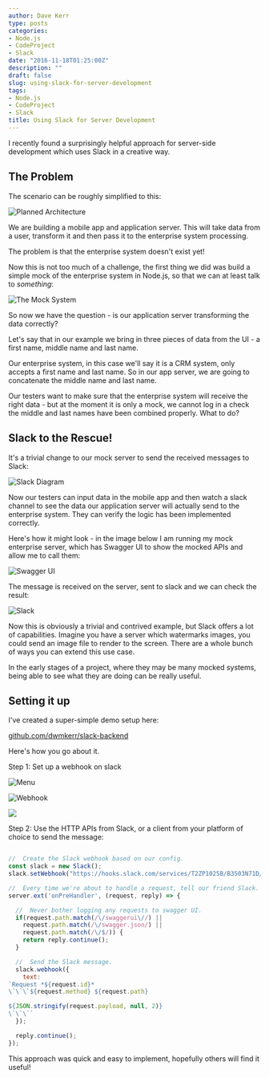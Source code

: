 ```yaml
---
author: Dave Kerr
type: posts
categories:
- Node.js
- CodeProject
- Slack
date: "2016-11-18T01:25:00Z"
description: ""
draft: false
slug: using-slack-for-server-development
tags:
- Node.js
- CodeProject
- Slack
title: Using Slack for Server Development
---
```



I recently found a surprisingly helpful approach for server-side development which uses Slack in a creative way.

## The Problem

The scenario can be roughly simplified to this:

![Planned Architecture](images/0-problem.png)

We are building a mobile app and application server. This will take data from a user, transform it and then pass it to the enterprise system processing.

The problem is that the enterprise system doesn't exist yet!

Now this is not too much of a challenge, the first thing we did was build a simple mock of the enterprise system in Node.js, so that we can at least talk to *something*:

![The Mock System](images/0-problem-2.png)

So now we have the question - is our application server transforming the data correctly?

Let's say that in our example we bring in three pieces of data from the UI - a first name, middle name and last name.

Our enterprise system, in this case we'll say it is a CRM system, only accepts a first name and last name. So in our app server, we are going to concatenate the middle name and last name.

Our testers want to make sure that the enterprise system will receive the right data - but at the moment it is only a mock, we cannot log in a check the middle and last names have been combined properly. What to do?

## Slack to the Rescue!

It's a trivial change to our mock server to send the received messages to Slack:

![Slack Diagram](images/1-slack.png)

Now our testers can input data in the mobile app and then watch a slack channel to see the data our application server will actually send to the enterprise system. They can verify the logic has been implemented correctly.

Here's how it might look - in the image below I am running my mock enterprise server, which has Swagger UI to show the mocked APIs and allow me to call them:

![Swagger UI](images/4-swagger.png)

The message is received on the server, sent to slack and we can check the result:

![Slack](images/5-slack.png)

Now this is obviously a trivial and contrived example, but Slack offers a lot of capabilities. Imagine you have a server which watermarks images, you could send an image file to render to the screen. There are a whole bunch of ways you can extend this use case.

In the early stages of a project, where they may be many mocked systems, being able to see what they are doing can be really useful.

## Setting it up

I've created a super-simple demo setup here:

[github.com/dwmkerr/slack-backend](https://github.com/dwmkerr/slack-backend)

Here's how you go about it.

Step 1: Set up a webhook on slack

![Menu](images/1-menu.png)

![Webhook](images/1-incoming-webhook.png)

![](images/3-hook.png)

Step 2: Use the HTTP APIs from Slack, or a client from your platform of choice to send the message:

```js

//  Create the Slack webhook based on our config.
const slack = new Slack();
slack.setWebhook("https://hooks.slack.com/services/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");

//  Every time we're about to handle a request, tell our friend Slack.
server.ext('onPreHandler', (request, reply) => {

  //  Never bother logging any requests to swagger UI.
  if(request.path.match(/\/swaggerui\//) ||
    request.path.match(/\/swagger.json/) ||
    request.path.match(/\/$/)) {
    return reply.continue();
  }

  //  Send the Slack message.
  slack.webhook({
    text: 
`Request *${request.id}*
\`\`\`${request.method} ${request.path}

${JSON.stringify(request.payload, null, 2)}
\`\`\``
  });

  reply.continue();
});
```

This approach was quick and easy to implement, hopefully others will find it useful!

